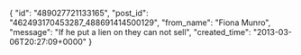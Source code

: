  {
   "id": "489027721133165",
   "post_id": "462493170453287_488691414500129",
   "from_name": "Fiona Munro",
   "message": "If he put a lien on they can not sell",
   "created_time": "2013-03-06T20:27:09+0000"
 }
